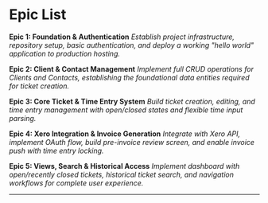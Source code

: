 # Epic List

**Epic 1: Foundation & Authentication**
*Establish project infrastructure, repository setup, basic authentication, and deploy a working "hello world" application to production hosting.*

**Epic 2: Client & Contact Management**
*Implement full CRUD operations for Clients and Contacts, establishing the foundational data entities required for ticket creation.*

**Epic 3: Core Ticket & Time Entry System**
*Build ticket creation, editing, and time entry management with open/closed states and flexible time input parsing.*

**Epic 4: Xero Integration & Invoice Generation**
*Integrate with Xero API, implement OAuth flow, build pre-invoice review screen, and enable invoice push with time entry locking.*

**Epic 5: Views, Search & Historical Access**
*Implement dashboard with open/recently closed tickets, historical ticket search, and navigation workflows for complete user experience.*

---
